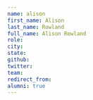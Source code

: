 ```yaml
---
name: alison
first_name: Alison
last_name: Rowland
full_name: Alison Rowland
role: 
city: 
state: 
github: 
twitter: 
team: 
redirect_from: 
alumni: true
---
```

